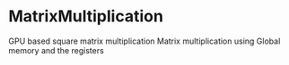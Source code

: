 # MatrixMultiplication
GPU based square matrix multiplication
Matrix multiplication using Global memory and the registers

